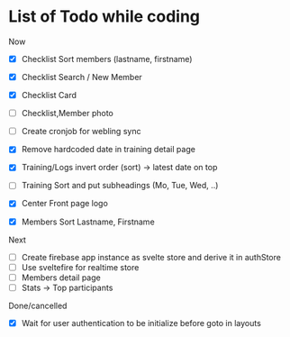 # List of Todo while coding

Now

- [x] Checklist Sort members (lastname, firstname)
- [x] Checklist Search / New Member
- [x] Checklist Card
- [ ] Checklist,Member photo
- [ ] Create cronjob for webling sync
- [x] Remove hardcoded date in training detail page

- [X] Training/Logs invert order (sort) -> latest date on top
- [ ] Training Sort and put subheadings (Mo, Tue, Wed, ..)
- [X] Center Front page logo
- [X] Members Sort Lastname, Firstname

Next

- [ ] Create firebase app instance as svelte store and derive it in authStore
- [ ] Use sveltefire for realtime store
- [ ] Members detail page
- [ ] Stats -> Top participants

Done/cancelled

- [x] Wait for user authentication to be initialize before goto in layouts

